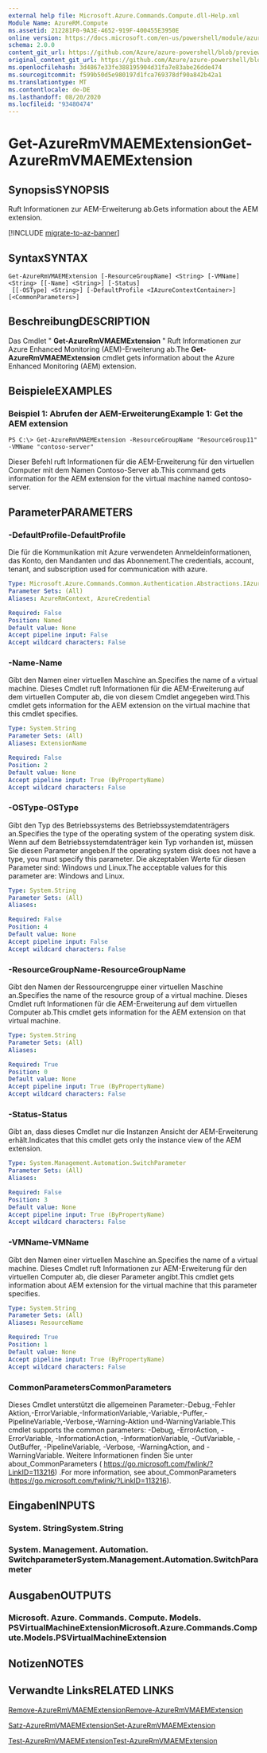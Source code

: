 ```yaml
---
external help file: Microsoft.Azure.Commands.Compute.dll-Help.xml
Module Name: AzureRM.Compute
ms.assetid: 212281F0-9A3E-4652-919F-400455E3950E
online version: https://docs.microsoft.com/en-us/powershell/module/azurerm.compute/get-azurermvmaemextension
schema: 2.0.0
content_git_url: https://github.com/Azure/azure-powershell/blob/preview/src/ResourceManager/Compute/Commands.Compute/help/Get-AzureRmVMAEMExtension.md
original_content_git_url: https://github.com/Azure/azure-powershell/blob/preview/src/ResourceManager/Compute/Commands.Compute/help/Get-AzureRmVMAEMExtension.md
ms.openlocfilehash: 3d4867e33fe388195904d31fa7e83abe26dde474
ms.sourcegitcommit: f599b50d5e980197d1fca769378df90a842b42a1
ms.translationtype: MT
ms.contentlocale: de-DE
ms.lasthandoff: 08/20/2020
ms.locfileid: "93480474"
---
```

# <span data-ttu-id="257d5-101">Get-AzureRmVMAEMExtension</span><span class="sxs-lookup"><span data-stu-id="257d5-101">Get-AzureRmVMAEMExtension</span></span>

## <span data-ttu-id="257d5-102">Synopsis</span><span class="sxs-lookup"><span data-stu-id="257d5-102">SYNOPSIS</span></span>
<span data-ttu-id="257d5-103">Ruft Informationen zur AEM-Erweiterung ab.</span><span class="sxs-lookup"><span data-stu-id="257d5-103">Gets information about the AEM extension.</span></span>

[!INCLUDE [migrate-to-az-banner](../../includes/migrate-to-az-banner.md)]

## <span data-ttu-id="257d5-104">Syntax</span><span class="sxs-lookup"><span data-stu-id="257d5-104">SYNTAX</span></span>

```
Get-AzureRmVMAEMExtension [-ResourceGroupName] <String> [-VMName] <String> [[-Name] <String>] [-Status]
 [[-OSType] <String>] [-DefaultProfile <IAzureContextContainer>] [<CommonParameters>]
```

## <span data-ttu-id="257d5-105">Beschreibung</span><span class="sxs-lookup"><span data-stu-id="257d5-105">DESCRIPTION</span></span>
<span data-ttu-id="257d5-106">Das Cmdlet " **Get-AzureRmVMAEMExtension** " Ruft Informationen zur Azure Enhanced Monitoring (AEM)-Erweiterung ab.</span><span class="sxs-lookup"><span data-stu-id="257d5-106">The **Get-AzureRmVMAEMExtension** cmdlet gets information about the Azure Enhanced Monitoring (AEM) extension.</span></span>

## <span data-ttu-id="257d5-107">Beispiele</span><span class="sxs-lookup"><span data-stu-id="257d5-107">EXAMPLES</span></span>

### <span data-ttu-id="257d5-108">Beispiel 1: Abrufen der AEM-Erweiterung</span><span class="sxs-lookup"><span data-stu-id="257d5-108">Example 1: Get the AEM extension</span></span>
```
PS C:\> Get-AzureRmVMAEMExtension -ResourceGroupName "ResourceGroup11" -VMName "contoso-server"
```

<span data-ttu-id="257d5-109">Dieser Befehl ruft Informationen für die AEM-Erweiterung für den virtuellen Computer mit dem Namen Contoso-Server ab.</span><span class="sxs-lookup"><span data-stu-id="257d5-109">This command gets information for the AEM extension for the virtual machine named contoso-server.</span></span>

## <span data-ttu-id="257d5-110">Parameter</span><span class="sxs-lookup"><span data-stu-id="257d5-110">PARAMETERS</span></span>

### <span data-ttu-id="257d5-111">-DefaultProfile</span><span class="sxs-lookup"><span data-stu-id="257d5-111">-DefaultProfile</span></span>
<span data-ttu-id="257d5-112">Die für die Kommunikation mit Azure verwendeten Anmeldeinformationen, das Konto, den Mandanten und das Abonnement.</span><span class="sxs-lookup"><span data-stu-id="257d5-112">The credentials, account, tenant, and subscription used for communication with azure.</span></span>

```yaml
Type: Microsoft.Azure.Commands.Common.Authentication.Abstractions.IAzureContextContainer
Parameter Sets: (All)
Aliases: AzureRmContext, AzureCredential

Required: False
Position: Named
Default value: None
Accept pipeline input: False
Accept wildcard characters: False
```

### <span data-ttu-id="257d5-113">-Name</span><span class="sxs-lookup"><span data-stu-id="257d5-113">-Name</span></span>
<span data-ttu-id="257d5-114">Gibt den Namen einer virtuellen Maschine an.</span><span class="sxs-lookup"><span data-stu-id="257d5-114">Specifies the name of a virtual machine.</span></span>
<span data-ttu-id="257d5-115">Dieses Cmdlet ruft Informationen für die AEM-Erweiterung auf dem virtuellen Computer ab, die von diesem Cmdlet angegeben wird.</span><span class="sxs-lookup"><span data-stu-id="257d5-115">This cmdlet gets information for the AEM extension on the virtual machine that this cmdlet specifies.</span></span>

```yaml
Type: System.String
Parameter Sets: (All)
Aliases: ExtensionName

Required: False
Position: 2
Default value: None
Accept pipeline input: True (ByPropertyName)
Accept wildcard characters: False
```

### <span data-ttu-id="257d5-116">-OSType</span><span class="sxs-lookup"><span data-stu-id="257d5-116">-OSType</span></span>
<span data-ttu-id="257d5-117">Gibt den Typ des Betriebssystems des Betriebssystemdatenträgers an.</span><span class="sxs-lookup"><span data-stu-id="257d5-117">Specifies the type of the operating system of the operating system disk.</span></span>
<span data-ttu-id="257d5-118">Wenn auf dem Betriebssystemdatenträger kein Typ vorhanden ist, müssen Sie diesen Parameter angeben.</span><span class="sxs-lookup"><span data-stu-id="257d5-118">If the operating system disk does not have a type, you must specify this parameter.</span></span>
<span data-ttu-id="257d5-119">Die akzeptablen Werte für diesen Parameter sind: Windows und Linux.</span><span class="sxs-lookup"><span data-stu-id="257d5-119">The acceptable values for this parameter are: Windows and Linux.</span></span>

```yaml
Type: System.String
Parameter Sets: (All)
Aliases:

Required: False
Position: 4
Default value: None
Accept pipeline input: False
Accept wildcard characters: False
```

### <span data-ttu-id="257d5-120">-ResourceGroupName</span><span class="sxs-lookup"><span data-stu-id="257d5-120">-ResourceGroupName</span></span>
<span data-ttu-id="257d5-121">Gibt den Namen der Ressourcengruppe einer virtuellen Maschine an.</span><span class="sxs-lookup"><span data-stu-id="257d5-121">Specifies the name of the resource group of a virtual machine.</span></span>
<span data-ttu-id="257d5-122">Dieses Cmdlet ruft Informationen für die AEM-Erweiterung auf dem virtuellen Computer ab.</span><span class="sxs-lookup"><span data-stu-id="257d5-122">This cmdlet gets information for the AEM extension on that virtual machine.</span></span>

```yaml
Type: System.String
Parameter Sets: (All)
Aliases:

Required: True
Position: 0
Default value: None
Accept pipeline input: True (ByPropertyName)
Accept wildcard characters: False
```

### <span data-ttu-id="257d5-123">-Status</span><span class="sxs-lookup"><span data-stu-id="257d5-123">-Status</span></span>
<span data-ttu-id="257d5-124">Gibt an, dass dieses Cmdlet nur die Instanzen Ansicht der AEM-Erweiterung erhält.</span><span class="sxs-lookup"><span data-stu-id="257d5-124">Indicates that this cmdlet gets only the instance view of the AEM extension.</span></span>

```yaml
Type: System.Management.Automation.SwitchParameter
Parameter Sets: (All)
Aliases:

Required: False
Position: 3
Default value: None
Accept pipeline input: True (ByPropertyName)
Accept wildcard characters: False
```

### <span data-ttu-id="257d5-125">-VMName</span><span class="sxs-lookup"><span data-stu-id="257d5-125">-VMName</span></span>
<span data-ttu-id="257d5-126">Gibt den Namen einer virtuellen Maschine an.</span><span class="sxs-lookup"><span data-stu-id="257d5-126">Specifies the name of a virtual machine.</span></span>
<span data-ttu-id="257d5-127">Dieses Cmdlet ruft Informationen zur AEM-Erweiterung für den virtuellen Computer ab, die dieser Parameter angibt.</span><span class="sxs-lookup"><span data-stu-id="257d5-127">This cmdlet gets information about AEM extension for the virtual machine that this parameter specifies.</span></span>

```yaml
Type: System.String
Parameter Sets: (All)
Aliases: ResourceName

Required: True
Position: 1
Default value: None
Accept pipeline input: True (ByPropertyName)
Accept wildcard characters: False
```

### <span data-ttu-id="257d5-128">CommonParameters</span><span class="sxs-lookup"><span data-stu-id="257d5-128">CommonParameters</span></span>
<span data-ttu-id="257d5-129">Dieses Cmdlet unterstützt die allgemeinen Parameter:-Debug,-Fehler Aktion,-ErrorVariable,-InformationVariable,-Variable,-Puffer,-PipelineVariable,-Verbose,-Warning-Aktion und-WarningVariable.</span><span class="sxs-lookup"><span data-stu-id="257d5-129">This cmdlet supports the common parameters: -Debug, -ErrorAction, -ErrorVariable, -InformationAction, -InformationVariable, -OutVariable, -OutBuffer, -PipelineVariable, -Verbose, -WarningAction, and -WarningVariable.</span></span> <span data-ttu-id="257d5-130">Weitere Informationen finden Sie unter about_CommonParameters ( https://go.microsoft.com/fwlink/?LinkID=113216) .</span><span class="sxs-lookup"><span data-stu-id="257d5-130">For more information, see about_CommonParameters (https://go.microsoft.com/fwlink/?LinkID=113216).</span></span>

## <span data-ttu-id="257d5-131">Eingaben</span><span class="sxs-lookup"><span data-stu-id="257d5-131">INPUTS</span></span>

### <span data-ttu-id="257d5-132">System. String</span><span class="sxs-lookup"><span data-stu-id="257d5-132">System.String</span></span>

### <span data-ttu-id="257d5-133">System. Management. Automation. Switchparameter</span><span class="sxs-lookup"><span data-stu-id="257d5-133">System.Management.Automation.SwitchParameter</span></span>

## <span data-ttu-id="257d5-134">Ausgaben</span><span class="sxs-lookup"><span data-stu-id="257d5-134">OUTPUTS</span></span>

### <span data-ttu-id="257d5-135">Microsoft. Azure. Commands. Compute. Models. PSVirtualMachineExtension</span><span class="sxs-lookup"><span data-stu-id="257d5-135">Microsoft.Azure.Commands.Compute.Models.PSVirtualMachineExtension</span></span>

## <span data-ttu-id="257d5-136">Notizen</span><span class="sxs-lookup"><span data-stu-id="257d5-136">NOTES</span></span>

## <span data-ttu-id="257d5-137">Verwandte Links</span><span class="sxs-lookup"><span data-stu-id="257d5-137">RELATED LINKS</span></span>

[<span data-ttu-id="257d5-138">Remove-AzureRmVMAEMExtension</span><span class="sxs-lookup"><span data-stu-id="257d5-138">Remove-AzureRmVMAEMExtension</span></span>](./Remove-AzureRmVMAEMExtension.md)

[<span data-ttu-id="257d5-139">Satz-AzureRmVMAEMExtension</span><span class="sxs-lookup"><span data-stu-id="257d5-139">Set-AzureRmVMAEMExtension</span></span>](./Set-AzureRmVMAEMExtension.md)

[<span data-ttu-id="257d5-140">Test-AzureRmVMAEMExtension</span><span class="sxs-lookup"><span data-stu-id="257d5-140">Test-AzureRmVMAEMExtension</span></span>](./Test-AzureRmVMAEMExtension.md)



